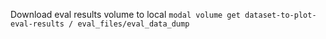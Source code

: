 Download eval results volume to local
`modal volume get dataset-to-plot-eval-results / eval_files/eval_data_dump`